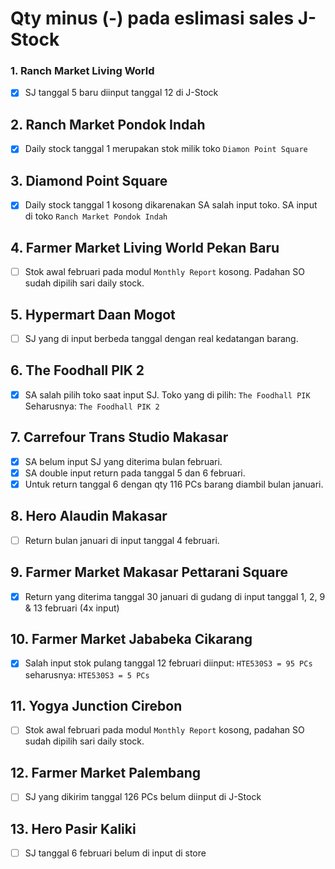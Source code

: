 # Qty minus (-) pada eslimasi sales J-Stock

### 1. Ranch Market Living World
- [X] SJ tanggal 5 baru diinput tanggal 12 di J-Stock

## 2. Ranch Market Pondok Indah
- [x] Daily stock tanggal 1 merupakan stok milik toko `Diamon Point Square`

## 3. Diamond Point Square
- [x] Daily stock tanggal 1 kosong dikarenakan SA salah input toko. SA input di toko `Ranch Market Pondok Indah` 

## 4. Farmer Market Living World Pekan Baru
- [ ] Stok awal februari pada modul `Monthly Report` kosong. Padahan SO sudah dipilih sari daily stock.

## 5. Hypermart Daan Mogot
- [ ] SJ yang di input berbeda tanggal dengan real kedatangan barang.

## 6. The Foodhall PIK 2
- [x] SA salah pilih toko saat input SJ. Toko yang di pilih: `The Foodhall PIK` Seharusnya: `The Foodhall PIK 2`

## 7. Carrefour Trans Studio Makasar
- [X] SA belum input SJ yang diterima bulan februari.
- [x] SA double input return pada tanggal 5 dan 6 februari.
- [X] Untuk return tanggal 6 dengan qty 116 PCs barang diambil bulan januari.

## 8. Hero Alaudin Makasar
- [ ] Return bulan januari di input tanggal 4 februari.

## 9. Farmer Market Makasar Pettarani Square
- [x] Return yang diterima tanggal 30 januari di gudang di input tanggal 1, 2, 9 & 13 februari (4x input)

## 10. Farmer Market Jababeka Cikarang
- [x] Salah input stok pulang tanggal 12 februari diinput: `HTE530S3 = 95 PCs` seharusnya: `HTE530S3 = 5 PCs`

## 11. Yogya Junction Cirebon
- [ ] Stok awal februari pada modul `Monthly Report` kosong, padahan SO sudah dipilih sari daily stock.

## 12. Farmer Market Palembang
- [ ] SJ yang dikirim tanggal 126 PCs belum diinput di J-Stock

## 13. Hero Pasir Kaliki
- [ ] SJ tanggal 6 februari belum di input di store
